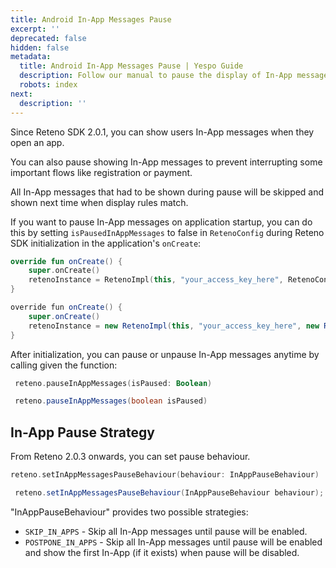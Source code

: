 ```yaml
---
title: Android In-App Messages Pause
excerpt: ''
deprecated: false
hidden: false
metadata:
  title: Android In-App Messages Pause | Yespo Guide
  description: Follow our manual to pause the display of In-App messages
  robots: index
next:
  description: ''
---
```

Since Reteno SDK 2.0.1, you can show users In-App messages when they open an app.

You can also pause showing In-App messages to prevent interrupting some important flows like registration or payment.

All In-App messages that had to be shown during pause will be skipped and shown next time when display rules match.

If you want to pause In-App messages on application startup, you can do this by setting `isPausedInAppMessages` to false in `RetenoConfig` during Reteno SDK initialization in the application's `onCreate`:

```kotlin
override fun onCreate() {
    super.onCreate()
    retenoInstance = RetenoImpl(this, "your_access_key_here", RetenoConfig(isPausedInAppMessages = false))
}
```
```java
override fun onCreate() {
    super.onCreate()
    retenoInstance = new RetenoImpl(this, "your_access_key_here", new RetenoConfig(false))
}
```

After initialization, you can pause or unpause In-App messages anytime by calling given the function:

```kotlin
 reteno.pauseInAppMessages(isPaused: Boolean)
```
```java
 reteno.pauseInAppMessages(boolean isPaused)
```

## In-App Pause Strategy

From Reteno 2.0.3 onwards, you can set pause behaviour.

```kotlin
reteno.setInAppMessagesPauseBehaviour(behaviour: InAppPauseBehaviour)
```
```java
 reteno.setInAppMessagesPauseBehaviour(InAppPauseBehaviour behaviour);
```

"InAppPauseBehaviour" provides two possible strategies:

- `SKIP_IN_APPS` - Skip all In-App messages until pause will be enabled.
- `POSTPONE_IN_APPS` - Skip all In-App messages until pause will be enabled and show the first In-App (if it exists) when pause will be disabled.